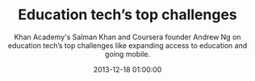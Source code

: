 ---
layout: post
title:  "Education tech’s top challenges"
subtitle:  "Khan Academy's Salman Khan and Coursera founder Andrew Ng on education tech’s top challenges like expanding access to education and going mobile."
date:   2013-12-18 01:00:00
refurl: http://www.bizjournals.com/sanjose/news/2013/12/16/khan-academys-sal-khan-coursera.html
source: bizjournals.com
categories: linkpost
---